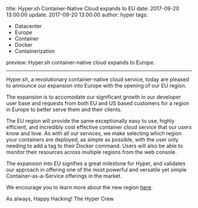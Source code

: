 title: Hyper.sh Container-Native Cloud expands to EU
date: 2017-09-20 13:00:00
update: 2017-09-20 13:00:00
author: hyper
tags:
  - Datacenter
  - Europe
  - Container
  - Docker
  - Containerization

preview: Hyper.sh container-native cloud expands to Europe.

---

Hyper.sh, a revolutionary container-native cloud service, today are pleased to announce our expansion into Europe with the opening of our EU region.

The expansion is to accomodate our significant growth in our developer user base and requests from both EU and US based customers for a region in Europe to better serve them and their clients.

The EU region will provide the same exceptionally easy to use, highly efficient, and incredibly cost effective container cloud service that our users know and love. As with all our services, we make selecting which region your containers are deployed, as simple as possible, with the user only needing to add a tag to their Docker command. Users will also be able to monitor their resources across multiple regions from the web console.

The expansion into EU signifies a great milestone for Hyper, and validates our approach in offering one of the most powerful and versatile yet simple Container-as-a-Service offerings in the market.

We encourage you to learn more about the new region [here](https://docs.hyper.sh/Introduction/region.html).

As always, Happy Hacking!
The Hyper Crew
